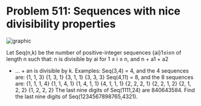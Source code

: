# Problem 511: Sequences with nice divisibility properties

![graphic](img511.gif)

Let Seq(n,k) be the number of positive-integer sequences {ai}1≤i≤n of
length n such that: n is divisible by ai for 1 ≤ i ≤ n, and n + a1 + a2
+ ... + an is divisible by k. Examples: Seq(3,4) = 4, and the 4
sequences are: {1, 1, 3} {1, 3, 1} {3, 1, 1} {3, 3, 3} Seq(4,11) = 8,
and the 8 sequences are: {1, 1, 1, 4} {1, 1, 4, 1} {1, 4, 1, 1} {4, 1,
1, 1} {2, 2, 2, 1} {2, 2, 1, 2} {2, 1, 2, 2} {1, 2, 2, 2} The last nine
digits of Seq(1111,24) are 840643584. Find the last nine digits of
Seq(1234567898765,4321).